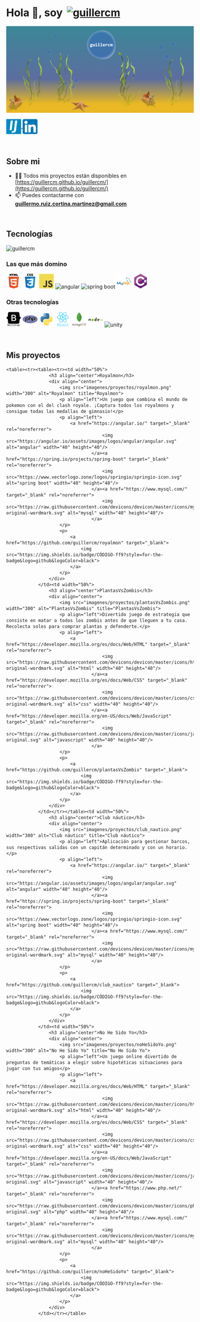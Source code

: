 
<div align="center">

<h1 align="left">Hola 👋, soy <a href="https://guillercm.github.io/guillercm/">
<span>
    <img src="https://readme-typing-svg.herokuapp.com?font=Fira+Code&size=32&duration=2500&pause=500&width=435&lines=guillercm;Desarrollador+Software" alt="guillercm" title="guillercm"
  style="margin-bottom: -26.5px;background: transparent;max-width: 100%;margin-left: 5px;" />
  </span>
  </a>

</h1>

</div>
<a href="https://guillercm.github.io/guillercm/" target="_blank">
    <img src="imagenes/fondo.png" title="guillercm (Desarrollador Software)" alt="guillercm (Desarrollador Software)">
</a>
<p align="left">
<a href="" target="_blank">
    <img align="center"
        src="imagenes/iconos/infojobs.png" 
        alt="infoJobs" height="40" width="40" />
</a>
<a href="" target="blank">
    <img align="center"
        src="imagenes/iconos/linkedin.png" 
        alt="linkedIn" height="40" width="40" />
</a>
</p>
<br>

## Sobre mi

<!-- - 🌱 Actualmente estoy aprendiendo **java** -->
- 👨‍💻 Todos mis proyectos están disponibles en [https://guillercm.github.io/guillercm/](https://guillercm.github.io/guillercm/)
- 📫 Puedes contactarme con **guillermo.ruiz.cortina.martinez@gmail.com**
<br>

## Tecnologías

<img src="https://github-readme-stats.vercel.app/api/top-langs?username=guillercm&show_icons=true&locale=es&layout=compact&line_height=20&title_color=7A7ADB&icon_color=2234AE&text_color=D3D3D3&bg_color=0,000000,130F40" width="375" alt="guillercm" title="guillercm"/>

### Las que más domino
<p align="left">
    <a href="https://developer.mozilla.org/es/docs/Web/HTML" target="_blank" rel="noreferrer" style="text-decoration: none">
                <img src="https://raw.githubusercontent.com/devicons/devicon/master/icons/html5/html5-original-wordmark.svg" alt="html" width="40" height="40"/>
            </a><a href="https://developer.mozilla.org/es/docs/Web/CSS" target="_blank" rel="noreferrer" style="text-decoration: none">
                <img src="https://raw.githubusercontent.com/devicons/devicon/master/icons/css3/css3-original-wordmark.svg" alt="css" width="40" height="40"/>
            </a><a href="https://developer.mozilla.org/en-US/docs/Web/JavaScript" target="_blank" rel="noreferrer" style="text-decoration: none">
                <img src="https://raw.githubusercontent.com/devicons/devicon/master/icons/javascript/javascript-original.svg" alt="javascript" width="40" height="40"/>
            </a><a href="https://angular.io/" target="_blank" rel="noreferrer" style="text-decoration: none">
                <img src="https://angular.io/assets/images/logos/angular/angular.svg" alt="angular" width="40" height="40"/>
            </a><a href="https://spring.io/projects/spring-boot" target="_blank" rel="noreferrer" style="text-decoration: none">
                <img src="https://www.vectorlogo.zone/logos/springio/springio-icon.svg" alt="spring boot" width="40" height="40"/>
            </a><a href="https://www.mysql.com/" target="_blank" rel="noreferrer" style="text-decoration: none">
                <img src="https://raw.githubusercontent.com/devicons/devicon/master/icons/mysql/mysql-original-wordmark.svg" alt="mysql" width="40" height="40"/>
            </a><a href="https://www.w3schools.com/cs/" target="_blank" rel="noreferrer" style="text-decoration: none">
                <img src="https://raw.githubusercontent.com/devicons/devicon/master/icons/csharp/csharp-original.svg" alt="c#" width="40" height="40"/>
            </a>
</p>

### Otras tecnologías
<p align="left">
    <a href="https://getbootstrap.com/" target="_blank" rel="noreferrer" style="text-decoration: none">
                <img src="https://raw.githubusercontent.com/devicons/devicon/master/icons/bootstrap/bootstrap-plain-wordmark.svg" alt="bootstrap" width="40" height="40"/>
            </a><a href="https://www.php.net/" target="_blank" rel="noreferrer" style="text-decoration: none">
                <img src="https://raw.githubusercontent.com/devicons/devicon/master/icons/php/php-original.svg" alt="php" width="40" height="40"/>
            </a><a href="https://www.python.org/" target="_blank" rel="noreferrer" style="text-decoration: none">
                <img src="https://raw.githubusercontent.com/devicons/devicon/master/icons/python/python-original.svg" alt="python" width="40" height="40"/>
            </a><a href="https://reactjs.org/" target="_blank" rel="noreferrer" style="text-decoration: none">
                <img src="https://raw.githubusercontent.com/devicons/devicon/master/icons/react/react-original-wordmark.svg" alt="react" width="40" height="40"/>
            </a><a href="https://www.mongodb.com/" target="_blank" rel="noreferrer" style="text-decoration: none">
                <img src="https://raw.githubusercontent.com/devicons/devicon/master/icons/mongodb/mongodb-original-wordmark.svg" alt="mongodb" width="40" height="40"/>
            </a><a href="https://nodejs.org/" target="_blank" rel="noreferrer" style="text-decoration: none">
                <img src="https://raw.githubusercontent.com/devicons/devicon/master/icons/nodejs/nodejs-original-wordmark.svg" alt="nodejs" width="40" height="40"/>
            </a><a href="https://unity.com/" target="_blank" rel="noreferrer" style="text-decoration: none">
                <img src="https://www.vectorlogo.zone/logos/unity3d/unity3d-icon.svg" alt="unity" width="40" height="40"/>
            </a>
</p>

<br>

## Mis proyectos

    <table><tr><table><tr><td width="50%">
                    <h3 align="center">Royalmon</h3>
                    <div align="center">
                        <img src="imagenes/proyectos/royalmon.png" width="300" alt="Royalmon" title="Royalmon">
                        <p align="left">Un juego que combina el mundo de pokemon con el del clash royale. ¡Captura todos los royalmons y consigue todas las medallas de gimnasio!</p>
                        <p align="left">
                            <a href="https://angular.io/" target="_blank" rel="noreferrer">
                                        <img src="https://angular.io/assets/images/logos/angular/angular.svg" alt="angular" width="40" height="40"/>
                                    </a><a href="https://spring.io/projects/spring-boot" target="_blank" rel="noreferrer">
                                        <img src="https://www.vectorlogo.zone/logos/springio/springio-icon.svg" alt="spring boot" width="40" height="40"/>
                                    </a><a href="https://www.mysql.com/" target="_blank" rel="noreferrer">
                                        <img src="https://raw.githubusercontent.com/devicons/devicon/master/icons/mysql/mysql-original-wordmark.svg" alt="mysql" width="40" height="40"/>
                                    </a>
                        </p>
                        <p>
                            <a href="https://github.com/guillercm/royalmon" target="_blank">
                                <img src="https://img.shields.io/badge/CÓDIGO-ff9?style=for-the-badge&logo=github&logoColor=black">
                            </a>
                        </p>
                    </div>                                                                             
                </td><td width="50%">
                    <h3 align="center">PlantasVsZombis</h3>
                    <div align="center">
                        <img src="imagenes/proyectos/plantasVsZombis.png" width="300" alt="PlantasVsZombis" title="PlantasVsZombis">
                        <p align="left">Divertido juego de estrategia que consiste en matar a todos los zombis antes de que lleguen a tu casa. Recolecta soles para comprar plantas y defenderte.</p>
                        <p align="left">
                            <a href="https://developer.mozilla.org/es/docs/Web/HTML" target="_blank" rel="noreferrer">
                                        <img src="https://raw.githubusercontent.com/devicons/devicon/master/icons/html5/html5-original-wordmark.svg" alt="html" width="40" height="40"/>
                                    </a><a href="https://developer.mozilla.org/es/docs/Web/CSS" target="_blank" rel="noreferrer">
                                        <img src="https://raw.githubusercontent.com/devicons/devicon/master/icons/css3/css3-original-wordmark.svg" alt="css" width="40" height="40"/>
                                    </a><a href="https://developer.mozilla.org/en-US/docs/Web/JavaScript" target="_blank" rel="noreferrer">
                                        <img src="https://raw.githubusercontent.com/devicons/devicon/master/icons/javascript/javascript-original.svg" alt="javascript" width="40" height="40"/>
                                    </a>
                        </p>
                        <p>
                            <a href="https://github.com/guillercm/plantasVsZombis" target="_blank">
                                <img src="https://img.shields.io/badge/CÓDIGO-ff9?style=for-the-badge&logo=github&logoColor=black">
                            </a>
                        </p>
                    </div>                                                                             
                </td></tr></table><td width="50%">
                    <h3 align="center">Club náutico</h3>
                    <div align="center">
                        <img src="imagenes/proyectos/club_nautico.png" width="300" alt="Club náutico" title="Club náutico">
                        <p align="left">Aplicación para gestionar barcos, sus respectivas salidas con un capitán determinado y con un horario.</p>
                        <p align="left">
                            <a href="https://angular.io/" target="_blank" rel="noreferrer">
                                        <img src="https://angular.io/assets/images/logos/angular/angular.svg" alt="angular" width="40" height="40"/>
                                    </a><a href="https://spring.io/projects/spring-boot" target="_blank" rel="noreferrer">
                                        <img src="https://www.vectorlogo.zone/logos/springio/springio-icon.svg" alt="spring boot" width="40" height="40"/>
                                    </a><a href="https://www.mysql.com/" target="_blank" rel="noreferrer">
                                        <img src="https://raw.githubusercontent.com/devicons/devicon/master/icons/mysql/mysql-original-wordmark.svg" alt="mysql" width="40" height="40"/>
                                    </a>
                        </p>
                        <p>
                            <a href="https://github.com/guillercm/club_nautico" target="_blank">
                                <img src="https://img.shields.io/badge/CÓDIGO-ff9?style=for-the-badge&logo=github&logoColor=black">
                            </a>
                        </p>
                    </div>                                                                             
                </td><td width="50%">
                    <h3 align="center">No He Sido Yo</h3>
                    <div align="center">
                        <img src="imagenes/proyectos/noHeSidoYo.png" width="300" alt="No He Sido Yo" title="No He Sido Yo">
                        <p align="left">Un juego online divertido de preguntas de temáticas a elegir sobre hipotéticas situaciones para jugar con tus amigos</p>
                        <p align="left">
                            <a href="https://developer.mozilla.org/es/docs/Web/HTML" target="_blank" rel="noreferrer">
                                        <img src="https://raw.githubusercontent.com/devicons/devicon/master/icons/html5/html5-original-wordmark.svg" alt="html" width="40" height="40"/>
                                    </a><a href="https://developer.mozilla.org/es/docs/Web/CSS" target="_blank" rel="noreferrer">
                                        <img src="https://raw.githubusercontent.com/devicons/devicon/master/icons/css3/css3-original-wordmark.svg" alt="css" width="40" height="40"/>
                                    </a><a href="https://developer.mozilla.org/en-US/docs/Web/JavaScript" target="_blank" rel="noreferrer">
                                        <img src="https://raw.githubusercontent.com/devicons/devicon/master/icons/javascript/javascript-original.svg" alt="javascript" width="40" height="40"/>
                                    </a><a href="https://www.php.net/" target="_blank" rel="noreferrer">
                                        <img src="https://raw.githubusercontent.com/devicons/devicon/master/icons/php/php-original.svg" alt="php" width="40" height="40"/>
                                    </a><a href="https://www.mysql.com/" target="_blank" rel="noreferrer">
                                        <img src="https://raw.githubusercontent.com/devicons/devicon/master/icons/mysql/mysql-original-wordmark.svg" alt="mysql" width="40" height="40"/>
                                    </a>
                        </p>
                        <p>
                            <a href="https://github.com/guillercm/noHeSidoYo" target="_blank">
                                <img src="https://img.shields.io/badge/CÓDIGO-ff9?style=for-the-badge&logo=github&logoColor=black">
                            </a>
                        </p>
                    </div>                                                                             
                </td></tr></table>

<br>
<!-- 
### ⚙️ &nbsp;GitHub Analytics

<p align="center">
<a href="https://github.com/guillercm/">
  <img height="180em" src="https://github-readme-stats-eight-theta.vercel.app/api?username=guillercm&show_icons=true&theme=algolia&include_all_commits=true&count_private=true"/> 
  <img height="180em" src="https://github-readme-stats-eight-theta.vercel.app/api/top-langs/?username=guillercm&layout=compact&langs_count=8&theme=algolia"/>
</a>
</p>
-->


